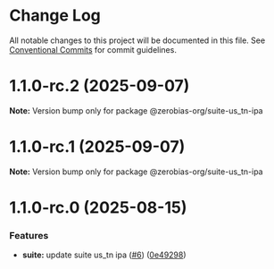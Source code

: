 # Change Log

All notable changes to this project will be documented in this file.
See [Conventional Commits](https://conventionalcommits.org) for commit guidelines.

# 1.1.0-rc.2 (2025-09-07)

**Note:** Version bump only for package @zerobias-org/suite-us_tn-ipa





# 1.1.0-rc.1 (2025-09-07)

**Note:** Version bump only for package @zerobias-org/suite-us_tn-ipa





# 1.1.0-rc.0 (2025-08-15)


### Features

* **suite:** update suite us_tn ipa ([#6](https://github.com/zerobias-org/suite/issues/6)) ([0e49298](https://github.com/zerobias-org/suite/commit/0e4929895e3edb66d9cd230dbc7d02af7997e548))
